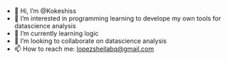 - 👋 Hi, I’m @Kokeshiss
- 👀 I’m interested in programming learning to develope my own tools for datascience analysis
- 🌱 I’m currently learning logic
- 💞️ I’m looking to collaborate on datascience analysis
- 📫 How to reach me: lopezsheilabq@gmail.com

<!---
Kokeshiss/Kokeshiss is a ✨ special ✨ repository because its `README.md` (this file) appears on your GitHub profile.
You can click the Preview link to take a look at your changes.
--->
